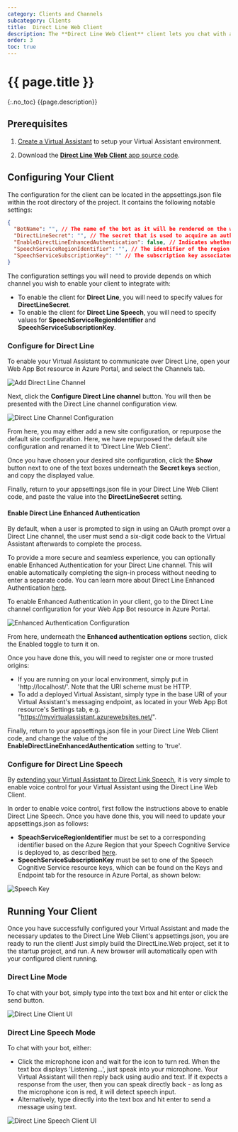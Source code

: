 ```yaml
---
category: Clients and Channels
subcategory: Clients
title:  Direct Line Web Client
description: The **Direct Line Web Client** client lets you chat with any Virtual Assistant that has Direct Line or Direct Line Speech enabled from your browser.
order: 3
toc: true
---
```


# {{ page.title }}
{:.no_toc}
{{page.description}}

## Prerequisites
1. [Create a Virtual Assistant]({{site.baseurl}}/virtual-assistant/tutorials/create-assistant/csharp/1-intro) to setup your Virtual Assistant environment.

1. Download the [**Direct Line Web Client** app source code](https://aka.ms/virtualassistantwebchat).

## Configuring Your Client

The configuration for the client can be located in the appsettings.json file within the root directory of the project. It contains the following notable settings:

```json
{
  "BotName": "", // The name of the bot as it will be rendered on the web chat UI, e.g. 'My Virtual Assistant'.
  "DirectLineSecret": "", // The secret that is used to acquire an authorization token for the Direct Line endpoint.
  "EnableDirectLineEnhancedAuthentication": false, // Indicates whether Enhanced Authentication should be enabled when using the Direct Line channel to communicate with your bot.
  "SpeechServiceRegionIdentifier": "", // The identifier of the region to which your Speech Service resource is deployed to within your Azure subscription, e.g. 'westus'.
  "SpeechServiceSubscriptionKey": "" // The subscription key associated with your Speech Service resource to be used for acquiring access tokens.
}
```

The configuration settings you will need to provide depends on which channel you wish to enable your client to integrate with:

* To enable the client for **Direct Line**, you will need to specify values for **DirectLineSecret**.
* To enable the client for **Direct Line Speech**, you will need to specify values for **SpeechServiceRegionIdentifier** and **SpeechServiceSubscriptionKey**.

### Configure for Direct Line

To enable your Virtual Assistant to communicate over Direct Line, open your Web App Bot resource in Azure Portal, and select the Channels tab.

![Add Direct Line Channel]({{site.baseurl}}/assets/images/direct-line-web-client-add-direct-line-channel.png)

Next, click the **Configure Direct Line channel** button. You will then be presented with the Direct Line channel configuration view.

![Direct Line Channel Configuration]({{site.baseurl}}/assets/images/direct-line-web-client-channel-config.png)

From here, you may either add a new site configuration, or repurpose the default site configuration. Here, we have repurposed the default site configuration and renamed it to 'Direct Line Web Client'.

Once you have chosen your desired site configuration, click the **Show** button next to one of the text boxes underneath the **Secret keys** section, and copy the displayed value.

Finally, return to your appsettings.json file in your Direct Line Web Client code, and paste the value into the **DirectLineSecret** setting.

#### Enable Direct Line Enhanced Authentication

By default, when a user is prompted to sign in using an OAuth prompt over a Direct Line channel, the user must send a six-digit code back to the Virtual Assistant afterwards to complete the process.

To provide a more secure and seamless experience, you can optionally enable Enhanced Authentication for your Direct Line channel. This will enable automatically completing the sign-in process without needing to enter a separate code. You can learn more about Direct Line Enhanced Authentication [here](https://aka.ms/bfDirectLineEnhancedAuthenticationBlog).

To enable Enhanced Authentication in your client, go to the Direct Line channel configuration for your Web App Bot resource in Azure Portal.

![Enhanced Authentication Configuration]({{site.baseurl}}/assets/images/direct-line-web-client-enhanced-auth-config.png)

From here, underneath the **Enhanced authentication options** section, click the Enabled toggle to turn it on.

Once you have done this, you will need to register one or more trusted origins:

* If you are running on your local environment, simply put in 'http://localhost/'. Note that the URI scheme must be HTTP.
* To add a deployed Virtual Assistant, simply type in the base URI of your Virtual Assistant's messaging endpoint, as located in your Web App Bot resource's Settings tab, e.g. "https://myvirtualassistant.azurewebsites.net/".

Finally, return to your appsettings.json file in your Direct Line Web Client code, and change the value of the **EnableDirectLineEnhancedAuthentication** setting to 'true'.

### Configure for Direct Line Speech

By [extending your Virtual Assistant to Direct Link Speech]({{site.baseurl}}/clients-and-channels/tutorials/enable-speech/1-intro/), it is very simple to enable voice control for your Virtual Assistant using the Direct Line Web Client.

In order to enable voice control, first follow the instructions above to enable Direct Line Speech. Once you have done this, you will need to update your appsettings.json as follows:

* **SpeachServiceRegionIdentifier** must be set to a corresponding identifier based on the Azure Region that your Speech Cognitive Service is deployed to, as described [here](https://aka.ms/bfRegionIdentifierMappings).
* **SpeechServiceSubscriptionKey** must be set to one of the Speech Cognitive Service resource keys, which can be found on the Keys and Endpoint tab for the resource in Azure Portal, as shown below:

![Speech Key]({{site.baseurl}}/assets/images/direct-line-web-client-speech-key.png)

## Running Your Client

Once you have successfully configured your Virtual Assistant and made the necessary updates to the Direct Line Web Client's appsettings.json, you are ready to run the client! Just simply build the DirectLine.Web project, set it to the startup project, and run. A new browser will automatically open with your configured client running.

### Direct Line Mode

To chat with your bot, simply type into the text box and hit enter or click the send button.

![Direct Line Client UI]({{site.baseurl}}/assets/images/direct-line-web-client-ui.png)

### Direct Line Speech Mode

To chat with your bot, either:

* Click the microphone icon and wait for the icon to turn red. When the text box displays 'Listening...', just speak into your microphone. Your Virtual Assistant will then reply back using audio and text. If it expects a response from the user, then you can speak directly back - as long as the microphone icon is red, it will detect speech input.
* Alternatively, type directly into the text box and hit enter to send a message using text.

![Direct Line Speech Client UI]({{site.baseurl}}/assets/images/direct-line-web-client-speech-ui.png)
